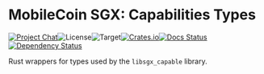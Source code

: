 # MobileCoin SGX: Capabilities Types

[![Project Chat][chat-image]][chat-link]<!--
-->![License][license-image]<!--
-->![Target][target-image]<!--
-->[![Crates.io][crate-image]][crate-link]<!--
-->[![Docs Status][docs-image]][docs-link]<!--
-->[![Dependency Status][deps-image]][deps-link]

Rust wrappers for types used by the `libsgx_capable` library.

[chat-image]: https://img.shields.io/discord/844353360348971068?style=flat-square
[chat-link]: https://mobilecoin.chat
[license-image]: https://img.shields.io/crates/l/mc-sgx-capable-types?style=flat-square
[target-image]: https://img.shields.io/badge/target-any-brightgreen?style=flat-square
[crate-image]: https://img.shields.io/crates/v/mc-sgx-capable-types.svg?style=flat-square
[crate-link]: https://crates.io/crates/mc-sgx-capable-types
[docs-image]: https://img.shields.io/docsrs/mc-sgx-capable-types?style=flat-square
[docs-link]: https://docs.rs/crate/mc-sgx-capable-types
[deps-image]: https://deps.rs/crate/mc-sgx-capable-types/0.4.1/status.svg?style=flat-square
[deps-link]: https://deps.rs/crate/mc-sgx-capable-types/0.4.1
